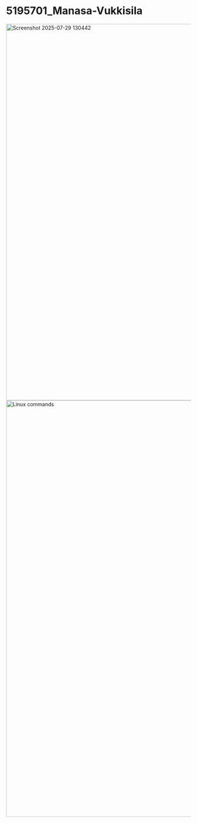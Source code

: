 # 5195701_Manasa-Vukkisila

<img width="1891" height="1026" alt="Screenshot 2025-07-29 130442" src="https://github.com/user-attachments/assets/0fbaaaa3-44d2-4333-8874-6e9eee86acab" />
<img width="1919" height="1135" alt="Linux commands" src="https://github.com/user-attachments/assets/e011d76a-0a39-4918-90a0-f1703f385de5" />
